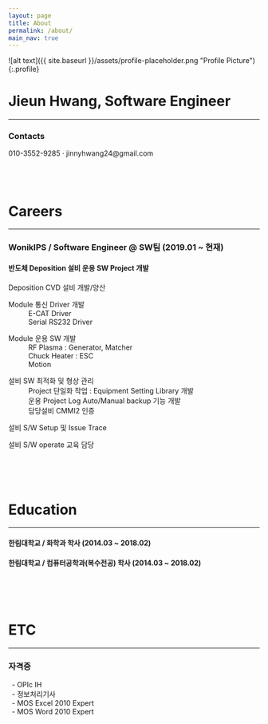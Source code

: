 ```yaml
---
layout: page
title: About
permalink: /about/
main_nav: true
---
```


![alt text]({{ site.baseurl }}/assets/profile-placeholder.png "Profile Picture"){:.profile}

<h1>Jieun Hwang, Software Engineer</h1>
<hr>
<h3>Contacts</h3>
010-3552-9285 · jinnyhwang24@gmail.com <br/>
<!-- <h2>보유 역량 요약</h2> -->
<br/><br/><br/>


<h1>Careers</h1>
<hr>
<h3>WonikIPS / Software Engineer @ SW팀 (2019.01 ~ 현재)</h3>
<h4>반도체 Deposition 설비 운용 SW Project 개발</h4>

<dl>
  <dt>Deposition CVD 설비 개발/양산</dt>
</dl>
<dl>
  <dt>Module 통신 Driver 개발</dt>
  <dd>E-CAT Driver</dd>
  <dd>Serial RS232 Driver</dd>
</dl>
<dl>
  <dt>Module 운용 SW 개발</dt>
  <dd>RF Plasma : Generator, Matcher</dd>
  <dd>Chuck Heater : ESC</dd>
  <dd>Motion</dd>
</dl>
<dl>
  <dt>설비 SW 최적화 및 형상 관리</dt>
  <dd>Project 단일화 작업 : Equipment Setting Library 개발</dd>
  <dd>운용 Project Log Auto/Manual backup 기능 개발</dd>
  <dd>담당설비 CMMI2 인증</dd>
</dl>
<dl>
  <dt>설비 S/W Setup 및 Issue Trace</dt>
</dl>
<dl>
  <dt>설비 S/W operate 교육 담당</dt>
</dl>
<br/><br/><br/>

<h1>Education</h1>
<hr>
<h4>한림대학교 / 화학과 학사 (2014.03 ~ 2018.02)</h4>
<h4>한림대학교 / 컴퓨터공학과(복수전공) 학사 (2014.03 ~ 2018.02)</h4>
<br/><br/><br/>

<h1>ETC</h1>
<hr>
<h3>자격증</h3>
&ensp;- OPIc IH<br/>
&ensp;- 정보처리기사<br/>
&ensp;- MOS Excel 2010 Expert<br/>
&ensp;- MOS Word 2010 Expert<br/>
<br/><br/><br/>


<!--
작성 중...🛠🛠🛠


설비 SW 엔지니어로 일한지 어느덧 6년차..
개발 공부와 일상 기록을 위해 블로그 시작!

1. 알고리즘 공부 upload (private)
2. 프로젝트 했었던 파일과 사진 upload (private)
3. 개발 공부 (public)
4. 시시콜콜 일상 기록 (public)

성의 없는 About은 블로그 운영하다 보면서 개선할 예정
😎😎😎😎😎😎
-->
